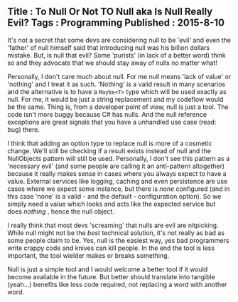 Title : To Null Or Not TO Null aka Is Null Really Evil?
Tags : Programming
Published : 2015-8-10
---

It's not a secret that some devs are considering null to be 'evil' and even the 'father' of null himself said that introducing null was his billion dollars mistake. But, is null that evil? Some 'purists' (in lack of a better word) think so and they advocate that we should stay away of nulls no matter what!

Personally, I don't care much about null. For me null means 'lack of value' or 'nothing' and I treat it as such. 'Nothing' is a valid result in many scenarios and the alternative is to have a `Maybe<T>` type which will be used exactly as null. For me, it would be just a string replacement and my codeflow would be the same. Thing is, from a developer point of view, null is just a tool. The code isn't more buggy because C# has nulls. And the null reference exceptions are great signals that you have a unhandled use case (read: bug)  there.

I think that adding an option type to replace null is more of a cosmetic change. We'll still be checking if a result exists instead of null and the NullObjects pattern will still be used. Personally, I don't see this pattern as a 'necessary evil' (and some people are calling it an anti-pattern altogether) because it really makes sense in cases where you always expect to have a value. External services like logging, caching and even persistence are use cases where we expect some instance, but there is _none_ configured (and in this case 'none' is a valid - and the default - configuration option). So we simply need a value which looks and acts like the expected service but does _nothing_ , hence the null object.

I really think that most devs 'screaming' that nulls are evil are nitpicking. While null might not be the _best_ technical solution, it's not really as bad as some people claim to be. Yes, null is the easiest way, yes bad programmers write crappy code and knives can kill people. In the end the tool is less important, the tool wielder makes or breaks something.

Null is just a simple tool and I would welcome a better tool if it would become available in the future. But better should translate into tangible (yeah...) benefits like less code required, not replacing a word with another word.